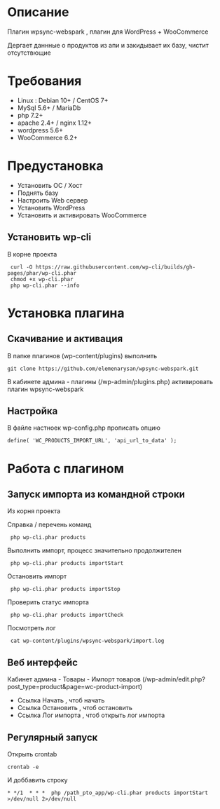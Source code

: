 # Описание 
Плагин  wpsync-webspark , плагин для WordPress + WooCommerce

Дергает даннные о продуктов из апи и закидывает их базу, чистит отсутствющие

# Требования

- Linux : Debian 10+ / CentOS 7+
- MySql 5.6+ / MariaDb
- php 7.2+
- apache 2.4+ / nginx 1.12+
- wordpress 5.6+
- WooCommerce 6.2+


# Предустановка


- Установить ОС / Хост
- Поднять базу
- Настроить Web сервер
- Установить WordPress
- Установить и активировать WooCommerce


## Установить wp-cli
В корне проекта
```
 curl -O https://raw.githubusercontent.com/wp-cli/builds/gh-pages/phar/wp-cli.phar
 chmod +x wp-cli.phar
 php wp-cli.phar --info
```

# Установка плагина
## Скачивание и активация
В папке плагинов (wp-content/plugins) выполнить
```
git clone https://github.com/elemenarysan/wpsync-webspark.git
```
В кабинете админа - плагины (/wp-admin/plugins.php) активировать плагин wpsync-webspark

## Настройка
В файле настноек wp-config.php прописать опцию
```
define( 'WC_PRODUCTS_IMPORT_URL', 'api_url_to_data' );
```

# Работа с плагином
## Запуск импорта из командной строки
Из корня проекта

Справка / перечень команд
```
 php wp-cli.phar products
```

Выполнить импорт, процесс значительно продолжителен
```
 php wp-cli.phar products importStart
```

Остановить импорт
```
 php wp-cli.phar products importStop
```

Проверить статус импорта
```
 php wp-cli.phar products importCheck
```

Посмотреть лог
```
 cat wp-content/plugins/wpsync-webspark/import.log
```

## Веб интерфейс
Кабинет админа - Товары - Импорт товаров (/wp-admin/edit.php?post_type=product&page=wc-product-import)

- Ссылка Начать , чтоб начать 
- Ссылка Остановить , чтоб остановить
- Ссылка Лог импорта , чтоб открыть лог импорта

## Регулярный запуск
Открыть crontab
```
crontab -e
```

И доббавить строку
```
* */1  * * *  php /path_pto_app/wp-cli.phar products importStart >/dev/null 2>/dev/null
```
